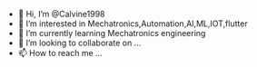 - 👋 Hi, I’m @Calvine1998
- 👀 I’m interested in Mechatronics,Automation,AI,ML,IOT,flutter
- 🌱 I’m currently learning Mechatronics engineering
- 💞️ I’m looking to collaborate on ...
- 📫 How to reach me ...

<!---
Calvine1998/Calvine1998 is a ✨ special ✨ repository because its `README.md` (this file) appears on your GitHub profile.
You can click the Preview link to take a look at your changes.
--->
